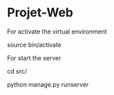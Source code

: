 # Projet-Web

For activate the virtual environment

source bin/activate

For start the server 

cd src/

python manage.py runserver


